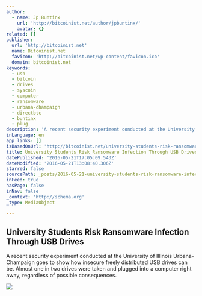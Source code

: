 ```yaml
---
author:
  - name: Jp Buntinx
    url: 'http://bitcoinist.net/author/jpbuntinx/'
    avatar: {}
related: []
publisher:
  url: 'http://bitcoinist.net'
  name: Bitcoinist.net
  favicon: 'http://bitcoinist.net/wp-content/favicon.ico'
  domain: bitcoinist.net
keywords:
  - usb
  - bitcoin
  - drives
  - syscoin
  - computer
  - ransomware
  - urbana-champaign
  - directbtc
  - buntinx
  - plug
description: 'A recent security experiment conducted at the University of Illinois Urbana-Champaign goes to show how insecure freely distributed USB drives can be. Almost one in two drives were taken and plugged into a computer right away, regardless of possible consequences.'
inLanguage: en
app_links: []
isBasedOnUrl: 'http://bitcoinist.net/university-students-risk-ransomware-infection-through-usb-drives/'
title: University Students Risk Ransomware Infection Through USB Drives
datePublished: '2016-05-21T17:05:09.543Z'
dateModified: '2016-05-21T13:08:40.306Z'
starred: false
sourcePath: _posts/2016-05-21-university-students-risk-ransomware-infection-through-usb-dr.md
inFeed: true
hasPage: false
inNav: false
_context: 'http://schema.org'
_type: MediaObject

---
```

<article style=""><h1>University Students Risk Ransomware Infection Through USB Drives</h1><p>A recent security experiment conducted at the University of Illinois Urbana-Champaign goes to show how insecure freely distributed USB drives can be. Almost one in two drives were taken and plugged into a computer right away, regardless of possible consequences.</p><img src="http://bitcoinist.net/wp-content/uploads/2016/05/Urbana-Champaign.jpg" /></article>